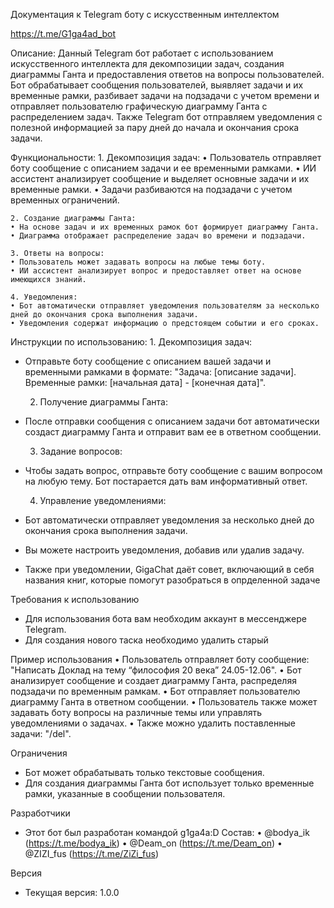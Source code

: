 Документация к Telegram боту с искусственным интеллектом

https://t.me/G1ga4ad_bot

Описание:
Данный Telegram бот работает с использованием искусственного интеллекта для декомпозиции задач, создания диаграммы Ганта и предоставления ответов на вопросы пользователей. Бот обрабатывает сообщения пользователей, выявляет задачи и их временные рамки, разбивает задачи на подзадачи с учетом времени и отправляет пользователю графическую диаграмму Ганта с распределением задач. Также Telegram бот отправляем уведомления с полезной информацией за пару дней до начала и окончания срока задачи.

Функциональности:
    1. Декомпозиция задач:
    • Пользователь отправляет боту сообщение с описанием задачи и ее временными рамками.
    • ИИ ассистент анализирует сообщение и выделяет основные задачи и их временные рамки.
    • Задачи разбиваются на подзадачи с учетом временных ограничений.

    2. Создание диаграммы Ганта:
    • На основе задач и их временных рамок бот формирует диаграмму Ганта.
    • Диаграмма отображает распределение задач во времени и подзадачи.

    3. Ответы на вопросы:
    • Пользователь может задавать вопросы на любые темы боту.
    • ИИ ассистент анализирует вопрос и предоставляет ответ на основе имеющихся знаний.

    4. Уведомления:
    • Бот автоматически отправляет уведомления пользователям за несколько дней до окончания срока выполнения задачи.
    • Уведомления содержат информацию о предстоящем событии и его сроках.

Инструкции по использованию:
    1. Декомпозиция задач:
- Отправьте боту сообщение с описанием вашей задачи и временными рамками в формате: "Задача: [описание задачи]. Временные рамки: [начальная дата] - [конечная дата]".

    2. Получение диаграммы Ганта:
- После отправки сообщения с описанием задачи бот автоматически создаст диаграмму Ганта и отправит вам ее в ответном сообщении.

    3. Задание вопросов:
- Чтобы задать вопрос, отправьте боту сообщение с вашим вопросом на любую тему. Бот постарается дать вам информативный ответ.

    4. Управление уведомлениями:
- Бот автоматически отправляет уведомления за несколько дней до окончания срока выполнения задачи.
- Вы можете настроить уведомления, добавив или удалив задачу.
- Также при уведомлении, GigaChat даёт совет, включающий в себя названия книг, которые помогут разобраться в опрделенной задаче

Требования к использованию
- Для использования бота вам необходим аккаунт в мессенджере Telegram.
- Для создания нового таска необходимо удалить старый

Пример использования
    • Пользователь отправляет боту сообщение: "Написать Доклад на тему “философия 20 века” 24.05-12.06".
    • Бот анализирует сообщение и создает диаграмму Ганта, распределяя подзадачи по временным рамкам.
    • Бот отправляет пользователю диаграмму Ганта в ответном сообщении.
    • Пользователь также может задавать боту вопросы на различные темы или управлять уведомлениями о задачах.
    • Также можно удалить поставленные задачи: "/del".

Ограничения
- Бот может обрабатывать только текстовые сообщения.
- Для создания диаграммы Ганта бот использует только временные рамки, указанные в сообщении пользователя.

Разработчики
- Этот бот был разработан командой g1ga4a:D 
Состав: 
    • @bodya_ik (https://t.me/bodya_ik)
    • @Deam_on (https://t.me/Deam_on)
    • @ZIZI_fus (https://t.me/ZiZi_fus)

Версия
- Текущая версия: 1.0.0
